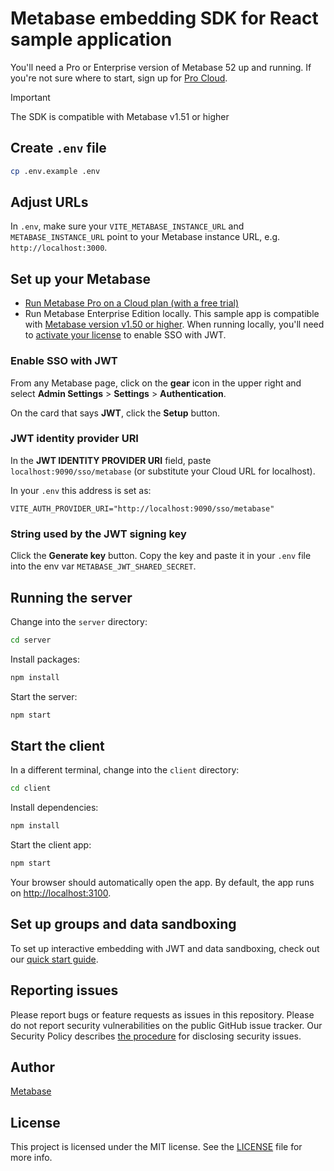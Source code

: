 # Metabase embedding SDK for React sample application

You'll need a Pro or Enterprise version of Metabase 52 up and running. If you're not sure where to start, sign up for [Pro Cloud](https://www.metabase.com/pricing).

> [!IMPORTANT]
> The SDK is compatible with Metabase v1.51 or higher

## Create `.env` file

```sh
cp .env.example .env
```

## Adjust URLs

In `.env`, make sure your `VITE_METABASE_INSTANCE_URL` and `METABASE_INSTANCE_URL` point to your Metabase instance URL, e.g. `http://localhost:3000`.

## Set up your Metabase

- [Run Metabase Pro on a Cloud plan (with a free trial)](https://www.metabase.com/pricing)
- Run Metabase Enterprise Edition locally. This sample app is compatible with [Metabase version v1.50 or higher](https://www.metabase.com/docs/latest/releases). When running locally, you'll need to [activate your license](https://www.metabase.com/docs/latest/paid-features/activating-the-enterprise-edition) to enable SSO with JWT.

### Enable SSO with JWT

From any Metabase page, click on the **gear** icon in the upper right and select **Admin Settings** > **Settings** > **Authentication**.

On the card that says **JWT**, click the **Setup** button.

### JWT identity provider URI

In the **JWT IDENTITY PROVIDER URI** field, paste `localhost:9090/sso/metabase` (or substitute your Cloud URL for localhost).

In your `.env` this address is set as:

```
VITE_AUTH_PROVIDER_URI="http://localhost:9090/sso/metabase"
```

### String used by the JWT signing key

Click the **Generate key** button. Copy the key and paste it in your `.env` file into the env var `METABASE_JWT_SHARED_SECRET`.

## Running the server

Change into the `server` directory:

```sh
cd server
```

Install packages:

```sh
npm install
```

Start the server:

```sh
npm start
```

## Start the client

In a different terminal, change into the `client` directory:

```sh
cd client
```

Install dependencies:

```sh
npm install
```

Start the client app:

```sh
npm start
```

Your browser should automatically open the app. By default, the app runs on [http://localhost:3100](localhost:3100).

## Set up groups and data sandboxing

To set up interactive embedding with JWT and data sandboxing, check out our [quick start guide](https://www.metabase.com/learn/customer-facing-analytics/interactive-embedding-quick-start).

## Reporting issues

Please report bugs or feature requests as issues in this repository. Please do not report security vulnerabilities on the public GitHub issue tracker. Our Security Policy describes [the procedure](https://github.com/metabase/metabase/security#reporting-a-vulnerability) for disclosing security issues.

## Author

[Metabase](https://metabase.com)

## License

This project is licensed under the MIT license. See the [LICENSE](./LICENSE) file for more info.
